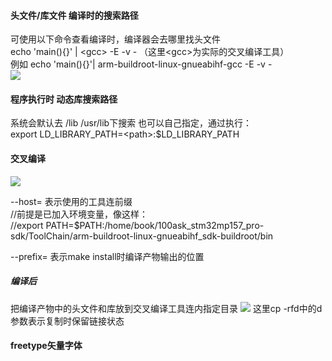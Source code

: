 #### 头文件/库文件 编译时的搜索路径  
可使用以下命令查看编译时，编译器会去哪里找头文件  
echo 'main(){}' | \<gcc> -E -v -  （这里\<gcc>为实际的交叉编译工具）   
例如 echo 'main(){}'| arm-buildroot-linux-gnueabihf-gcc -E -v -  
![](https://picbed-xunxun.oss-cn-shanghai.aliyuncs.com/20220108204234.png)


#### 程序执行时 动态库搜索路径
系统会默认去 /lib /usr/lib下搜索
也可以自己指定，通过执行：  
export LD_LIBRARY_PATH=\<path>:$LD_LIBRARY_PATH


#### 交叉编译
![](https://picbed-xunxun.oss-cn-shanghai.aliyuncs.com/20220108205354.png)
  
--host= 表示使用的工具连前缀  
//前提是已加入环境变量，像这样：  
//export PATH=$PATH:/home/book/100ask_stm32mp157_pro-sdk/ToolChain/arm-buildroot-linux-gnueabihf_sdk-buildroot/bin  

--prefix= 表示make install时编译产物输出的位置

##### 编译后
把编译产物中的头文件和库放到交叉编译工具连内指定目录
![](https://picbed-xunxun.oss-cn-shanghai.aliyuncs.com/20220108211219.png)
这里cp -rfd中的d参数表示复制时保留链接状态

#### freetype矢量字体
